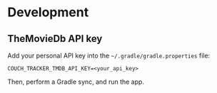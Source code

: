 # Development

## TheMovieDb API key

Add your personal API key into the `~/.gradle/gradle.properties` file:

```
COUCH_TRACKER_TMDB_API_KEY=<your_api_key>
```

Then, perform a Gradle sync, and run the app.

